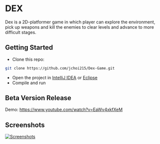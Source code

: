 # DEX

Dex is a 2D-platformer game in which player can explore the environment, pick up weapons and kill the enemies to clear levels and advance to more difficult stages.

## Getting Started

- Clone this repo:

```sh
git clone https://github.com/jchoi215/Dex-Game.git
```

- Open the project in [IntelliJ IDEA][intellij] or [Eclipse][eclipse]
- Compile and run

## Beta Version Release

Demo: https://www.youtube.com/watch?v=EaWv4xkfXeM

## Screenshots
[![Screenshots](screenshot/dex-demo.gif)](https://github.com/junlee91/CS342_GAME/blob/master/screenshot/dex-demo.gif)

[intellij]: https://www.jetbrains.com/idea/download/#section=windows
[eclipse]: http://www.eclipse.org/downloads/eclipse-packages/
